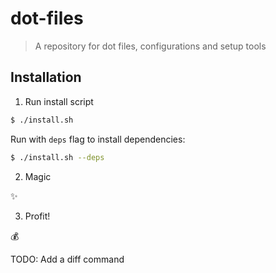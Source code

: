 # dot-files

> A repository for dot files, configurations and setup tools

## Installation

1. Run install script

```sh
$ ./install.sh
```

Run with `deps` flag to install dependencies:

```sh
$ ./install.sh --deps
```

2. Magic

:sparkles:

3. Profit!

:moneybag:

TODO: Add a diff command
